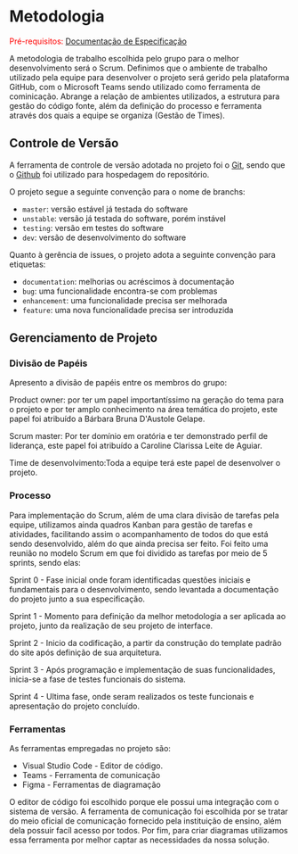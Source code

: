 
# Metodologia

<span style="color:red">Pré-requisitos: <a href="2-Especificação do Projeto.md"> Documentação de Especificação</a></span>

A metodologia de trabalho escolhida pelo grupo para o melhor desenvolvimento será o Scrum. Definimos que o ambiente de trabalho utilizado pela equipe para desenvolver o projeto será gerido pela plataforma GitHub, com o Microsoft Teams sendo utilizado como ferramenta de cominicação. Abrange a relação de ambientes utilizados, a estrutura para gestão do código fonte, além da definição do processo e ferramenta através dos quais a equipe se organiza (Gestão de Times).

## Controle de Versão

A ferramenta de controle de versão adotada no projeto foi o
[Git](https://git-scm.com/), sendo que o [Github](https://github.com)
foi utilizado para hospedagem do repositório.

O projeto segue a seguinte convenção para o nome de branchs:

- `master`: versão estável já testada do software
- `unstable`: versão já testada do software, porém instável
- `testing`: versão em testes do software
- `dev`: versão de desenvolvimento do software

Quanto à gerência de issues, o projeto adota a seguinte convenção para
etiquetas:

- `documentation`: melhorias ou acréscimos à documentação
- `bug`: uma funcionalidade encontra-se com problemas
- `enhancement`: uma funcionalidade precisa ser melhorada
- `feature`: uma nova funcionalidade precisa ser introduzida


## Gerenciamento de Projeto

### Divisão de Papéis

Apresento a divisão de papéis entre os membros do grupo:


Product owner: por ter um papel importantíssimo na geração do tema para o projeto e por ter amplo conhecimento na área temática do projeto, este papel foi atribuído a Bárbara Bruna D'Austole Gelape.

Scrum master: Por ter domínio em oratória e ter demonstrado perfil de liderança, este papel foi atribuído a Caroline Clarissa Leite de Aguiar.

Time de desenvolvimento:Toda a equipe terá este papel de desenvolver o projeto.



### Processo

Para implementação do Scrum, além de uma clara divisão de tarefas pela equipe, utilizamos ainda quadros Kanban para gestão de tarefas e atividades, facilitando assim o acompanhamento de todos do que está sendo desenvolvido, além do que ainda precisa ser feito. Foi feito uma reunião no modelo Scrum em que foi dividido as tarefas por meio de 5 sprints, sendo elas: 

Sprint 0 - Fase inicial onde foram identificadas questões iniciais e fundamentais para o desenvolvimento, sendo levantada a documentação do projeto junto a sua especificação.

Sprint 1 - Momento para definição da melhor metodologia a ser aplicada ao projeto, junto da realização de seu projeto de interface. 

Sprint 2 - Inicio da codificação, a partir da construção do template padrão do site após definição de sua arquitetura.

Sprint 3 - Após programação e implementação de suas funcionalidades, inicia-se a fase de testes funcionais do sistema.

Sprint 4 - Ultima fase, onde seram realizados os teste funcionais e apresentação do projeto concluído. 

 


### Ferramentas

As ferramentas empregadas no projeto são:

- Visual Studio Code - Editor de código.
- Teams - Ferramenta de comunicação
- Figma - Ferramentas de diagramação

O editor de código foi escolhido porque ele possui uma integração com o
sistema de versão. A ferramenta de comunicação foi escolhida por se tratar do meio oficial de comunicação fornecido pela instituição de ensino, além dela possuir
facíl acesso por todos. Por fim, para criar
diagramas utilizamos essa ferramenta por melhor captar as
necessidades da nossa solução.

